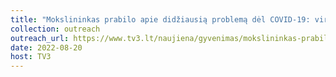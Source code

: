 ```yaml
---
title: "Mokslininkas prabilo apie didžiausią problemą dėl COVID-19: virusas gali kelti riziką net šimtmečiais [Lithuanian]"
collection: outreach
outreach_url: https://www.tv3.lt/naujiena/gyvenimas/mokslininkas-prabilo-apie-didziausia-problema-del-covid-19-virusas-gali-kelti-rizika-net-simtmeciais-n1184395
date: 2022-08-20
host: TV3
---
```

